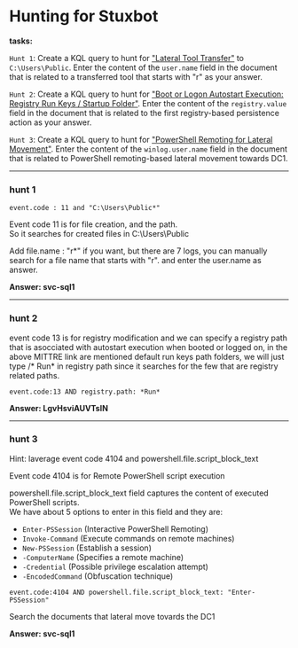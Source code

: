 # Hunting for Stuxbot

**tasks:**

`Hunt 1`: Create a KQL query to hunt for ["Lateral Tool Transfer"](https://attack.mitre.org/techniques/T1570/) to `C:\Users\Public`. Enter the content of the `user.name` field in the document that is related to a transferred tool that starts with "r" as your answer.

`Hunt 2`: Create a KQL query to hunt for ["Boot or Logon Autostart Execution: Registry Run Keys / Startup Folder"](https://attack.mitre.org/techniques/T1547/001/). Enter the content of the `registry.value` field in the document that is related to the first registry-based persistence action as your answer.

`Hunt 3`: Create a KQL query to hunt for ["PowerShell Remoting for Lateral Movement"](https://www.ired.team/offensive-security/lateral-movement/t1028-winrm-for-lateral-movement). Enter the content of the `winlog.user.name` field in the document that is related to PowerShell remoting-based lateral movement towards DC1.

***

### **hunt 1**

`event.code : 11 and "C:\Users\Public*"`

Event code 11 is for file creation, and the path.\
So it searches for created files in C:\Users\Public

Add file.name : "r\*" if you want, but there are 7 logs, you can manually search for a file name that starts with "r". and enter the user.name as answer.

**Answer: svc-sql1**

***

### **hunt 2**

event code 13 is for registry modification and we can specify a registry path that is asocciated with autostart execution when booted or logged on, in the above MITTRE link are mentioned default run keys path folders, we will just type /\* Run\* in registry path since it searches for the few that are registry related paths.

`event.code:13 AND registry.path: *Run*`

**Answer: LgvHsviAUVTsIN**

***

### **hunt 3**

Hint: laverage event code 4104 and powershell.file.script\_block\_text

Event code 4104 is for Remote PowerShell script execution

powershell.file.script\_block\_text field captures the content of executed PowerShell scripts.\
We have about 5 options to enter in this field and they are:

* `Enter-PSSession` (Interactive PowerShell Remoting)
* `Invoke-Command` (Execute commands on remote machines)
* `New-PSSession` (Establish a session)
* `-ComputerName` (Specifies a remote machine)
* `-Credential` (Possible privilege escalation attempt)
* `-EncodedCommand` (Obfuscation technique)

`event.code:4104 AND powershell.file.script_block_text: "Enter-PSSession"`

Search the documents that lateral move tovards the DC1

**Answer: svc-sql1**
